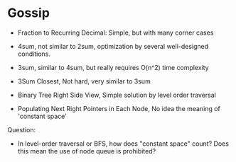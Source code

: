 # Gossip

* Fraction to Recurring Decimal: Simple, but with many corner cases

* 4sum, not similar to 2sum, optimization by several well-designed conditions.
* 3sum, similar to 4sum, but really requires O(n^2) time complexity
* 3Sum Closest, Not hard, very similar to 3sum  

* Binary Tree Right Side View, Simple solution by level order traversal 

* Populating Next Right Pointers in Each Node, No idea the meaning of 'constant space'


Question: 
* In level-order traversal or BFS, how does "constant space" count? 
    Does this mean the use of node queue is prohibited? 
